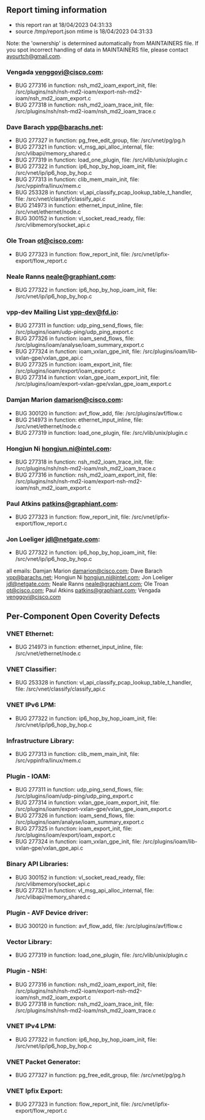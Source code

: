 ## Report timing information
  * this report ran at 18/04/2023 04:31:33
  * source /tmp/report.json mtime is 18/04/2023 04:31:33

Note: the 'ownership' is determined automatically from MAINTAINERS file. If you spot incorrect handling of data in MAINTAINERS file, please contact ayourtch@gmail.com.

### Vengada <venggovi@cisco.com>:
  * BUG 277316 in function: nsh_md2_ioam_export_init, file: /src/plugins/nsh/nsh-md2-ioam/export-nsh-md2-ioam/nsh_md2_ioam_export.c
  * BUG 277318 in function: nsh_md2_ioam_trace_init, file: /src/plugins/nsh/nsh-md2-ioam/nsh_md2_ioam_trace.c
### Dave Barach <vpp@barachs.net>:
  * BUG 277327 in function: pg_free_edit_group, file: /src/vnet/pg/pg.h
  * BUG 277321 in function: vl_msg_api_alloc_internal, file: /src/vlibapi/memory_shared.c
  * BUG 277319 in function: load_one_plugin, file: /src/vlib/unix/plugin.c
  * BUG 277322 in function: ip6_hop_by_hop_ioam_init, file: /src/vnet/ip/ip6_hop_by_hop.c
  * BUG 277313 in function: clib_mem_main_init, file: /src/vppinfra/linux/mem.c
  * BUG 253328 in function: vl_api_classify_pcap_lookup_table_t_handler, file: /src/vnet/classify/classify_api.c
  * BUG 214973 in function: ethernet_input_inline, file: /src/vnet/ethernet/node.c
  * BUG 300152 in function: vl_socket_read_ready, file: /src/vlibmemory/socket_api.c
### Ole Troan <ot@cisco.com>:
  * BUG 277323 in function: flow_report_init, file: /src/vnet/ipfix-export/flow_report.c
### Neale Ranns <neale@graphiant.com>:
  * BUG 277322 in function: ip6_hop_by_hop_ioam_init, file: /src/vnet/ip/ip6_hop_by_hop.c
### vpp-dev Mailing List <vpp-dev@fd.io>:
  * BUG 277311 in function: udp_ping_send_flows, file: /src/plugins/ioam/udp-ping/udp_ping_export.c
  * BUG 277326 in function: ioam_send_flows, file: /src/plugins/ioam/analyse/ioam_summary_export.c
  * BUG 277324 in function: ioam_vxlan_gpe_init, file: /src/plugins/ioam/lib-vxlan-gpe/vxlan_gpe_api.c
  * BUG 277325 in function: ioam_export_init, file: /src/plugins/ioam/export/ioam_export.c
  * BUG 277314 in function: vxlan_gpe_ioam_export_init, file: /src/plugins/ioam/export-vxlan-gpe/vxlan_gpe_ioam_export.c
### Damjan Marion <damarion@cisco.com>:
  * BUG 300120 in function: avf_flow_add, file: /src/plugins/avf/flow.c
  * BUG 214973 in function: ethernet_input_inline, file: /src/vnet/ethernet/node.c
  * BUG 277319 in function: load_one_plugin, file: /src/vlib/unix/plugin.c
### Hongjun Ni <hongjun.ni@intel.com>:
  * BUG 277318 in function: nsh_md2_ioam_trace_init, file: /src/plugins/nsh/nsh-md2-ioam/nsh_md2_ioam_trace.c
  * BUG 277316 in function: nsh_md2_ioam_export_init, file: /src/plugins/nsh/nsh-md2-ioam/export-nsh-md2-ioam/nsh_md2_ioam_export.c
### Paul Atkins <patkins@graphiant.com>:
  * BUG 277323 in function: flow_report_init, file: /src/vnet/ipfix-export/flow_report.c
### Jon Loeliger <jdl@netgate.com>:
  * BUG 277322 in function: ip6_hop_by_hop_ioam_init, file: /src/vnet/ip/ip6_hop_by_hop.c


all emails: Damjan Marion <damarion@cisco.com>; Dave Barach <vpp@barachs.net>; Hongjun Ni <hongjun.ni@intel.com>; Jon Loeliger <jdl@netgate.com>; Neale Ranns <neale@graphiant.com>; Ole Troan <ot@cisco.com>; Paul Atkins <patkins@graphiant.com>; Vengada <venggovi@cisco.com>


## Per-Component Open Coverity Defects
### VNET Ethernet:
  * BUG 214973 in function: ethernet_input_inline, file: /src/vnet/ethernet/node.c
### VNET Classifier:
  * BUG 253328 in function: vl_api_classify_pcap_lookup_table_t_handler, file: /src/vnet/classify/classify_api.c
### VNET IPv6 LPM:
  * BUG 277322 in function: ip6_hop_by_hop_ioam_init, file: /src/vnet/ip/ip6_hop_by_hop.c
### Infrastructure Library:
  * BUG 277313 in function: clib_mem_main_init, file: /src/vppinfra/linux/mem.c
### Plugin - IOAM:
  * BUG 277311 in function: udp_ping_send_flows, file: /src/plugins/ioam/udp-ping/udp_ping_export.c
  * BUG 277314 in function: vxlan_gpe_ioam_export_init, file: /src/plugins/ioam/export-vxlan-gpe/vxlan_gpe_ioam_export.c
  * BUG 277326 in function: ioam_send_flows, file: /src/plugins/ioam/analyse/ioam_summary_export.c
  * BUG 277325 in function: ioam_export_init, file: /src/plugins/ioam/export/ioam_export.c
  * BUG 277324 in function: ioam_vxlan_gpe_init, file: /src/plugins/ioam/lib-vxlan-gpe/vxlan_gpe_api.c
### Binary API Libraries:
  * BUG 300152 in function: vl_socket_read_ready, file: /src/vlibmemory/socket_api.c
  * BUG 277321 in function: vl_msg_api_alloc_internal, file: /src/vlibapi/memory_shared.c
### Plugin - AVF Device driver:
  * BUG 300120 in function: avf_flow_add, file: /src/plugins/avf/flow.c
### Vector Library:
  * BUG 277319 in function: load_one_plugin, file: /src/vlib/unix/plugin.c
### Plugin - NSH:
  * BUG 277316 in function: nsh_md2_ioam_export_init, file: /src/plugins/nsh/nsh-md2-ioam/export-nsh-md2-ioam/nsh_md2_ioam_export.c
  * BUG 277318 in function: nsh_md2_ioam_trace_init, file: /src/plugins/nsh/nsh-md2-ioam/nsh_md2_ioam_trace.c
### VNET IPv4 LPM:
  * BUG 277322 in function: ip6_hop_by_hop_ioam_init, file: /src/vnet/ip/ip6_hop_by_hop.c
### VNET Packet Generator:
  * BUG 277327 in function: pg_free_edit_group, file: /src/vnet/pg/pg.h
### VNET Ipfix Export:
  * BUG 277323 in function: flow_report_init, file: /src/vnet/ipfix-export/flow_report.c
